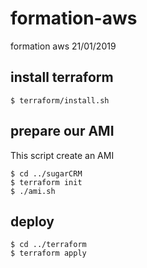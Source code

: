 # formation-aws
formation aws 21/01/2019


## install terraform

```
$ terraform/install.sh
```

## prepare our AMI

This script create an AMI

```
$ cd ../sugarCRM
$ terraform init
$ ./ami.sh
```

## deploy

```
$ cd ../terraform
$ terraform apply
```